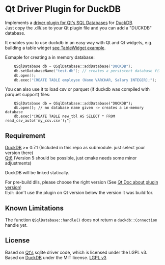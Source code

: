 # Qt Driver Plugin for DuckDB
Implements a [driver plugin for Qt's SQL Databases](https://doc.qt.io/qt-6/sql-driver.html) for [DuckDB](https://duckdb.org/).  
Just copy the .dll/.so to your Qt plugin file and you can add a "DUCKDB" database.

It enables you to use duckdb in an easy way with Qt and Qt widgets, e.g. building a table widget [see TableWidget example](./examples/TableWidget).

Exmaple for creating a in memory database:
```cpp
    QSqlDatabase db = QSqlDatabase::addDatabase("DUCKDB");
	db.setDatabaseName("test.db"); // creates a persistent database file "test.db"
	db.open(); 
	db.exec("CREATE TABLE employee (Name VARCHAR, Salary INTEGER);");
```

You can also use it to load csv or parquet (if duckdb was compiled with parquet support) files:
```
	QSqlDatabase db = QSqlDatabase::addDatabase("DUCKDB");
	db.open(); // no database name given -> creates a in-memory database
	db.exec("CREATE TABLE new_tbl AS SELECT * FROM read_csv_auto('my_csv.csv');";
```


## Requirement
[DuckDB](https://duckdb.org/) >= 0.7.1 (Included in this repo as submodule. just select your version there)  
[Qt6](https://www.qt.io/) (Version 5 should be possible, just cmake needs some minor adjustments)

DuckDB will be linked statically.  


For pre-build dlls, please choose the right version (See [Qt Doc about plugin version](https://doc.qt.io/qt-6/deployment-plugins.html#loading-and-verifying-plugins-dynamically))  
tl;dr: don't use the plugin on Qt version below the version it was build for.


## Known Limitations

The function `QSqlDatabase::handle()` does not return a `duckdb::Connection` handle yet.

## License
Based on [Qt's](https://www.qt.io/) sqlite driver code, which is licensed under the LGPL v3.  
Based on [DuckDB](https://duckdb.org/) under the MIT license.
[LGPL v3](./LICENSE)
